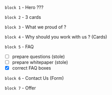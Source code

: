 `block 1` - Hero
???

`block 2` - 3 cards

`block 3` - What we proud of ?

`block 4` - Why should you work with us ? (Cards)

`block 5` - FAQ
- [ ] prepare questions (stole)
- [ ] prepare whitepaper (stole)
- [x] correct FAQ boxes

`block 6` - Contact Us (Form)


`block 7` - Offer
